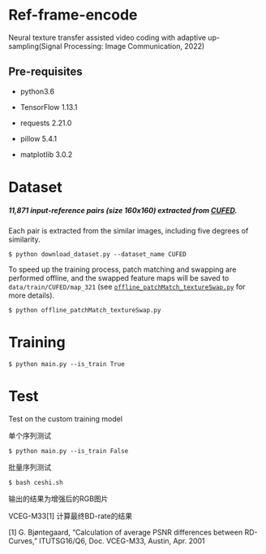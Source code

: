 # Ref-frame-encode
Neural texture transfer assisted video coding with adaptive up-sampling(Signal Processing: Image Communication, 2022)
## Pre-requisites

- python3.6

- TensorFlow 1.13.1
- requests 2.21.0
- pillow 5.4.1
- matplotlib 3.0.2



# Dataset

##### 11,871 input-reference pairs (size 160x160) extracted from [CUFED](http://acsweb.ucsd.edu/~yuw176/event-curation.html).

Each pair is extracted from the similar images, including five degrees of similarity. 

```
$ python download_dataset.py --dataset_name CUFED
```

To speed up the training process, patch matching and swapping are performed offline, and the swapped feature maps will be saved to `data/train/CUFED/map_321` (see [`offline_patchMatch_textureSwap.py`](offline_patchMatch_textureSwap.py) for more details). 

```
$ python offline_patchMatch_textureSwap.py
```



# Training

```
$ python main.py --is_train True
```



# Test

Test on the custom training model

单个序列测试

```
$ python main.py --is_train False
```

批量序列测试

```
$ bash ceshi.sh
```

输出的结果为增强后的RGB图片

VCEG-M33[1] 计算最终BD-rate的结果

[1] G. Bjøntegaard, “Calculation of average PSNR differences between RD-Curves,” ITUTSG16/Q6, Doc. VCEG-M33, Austin, Apr. 2001
